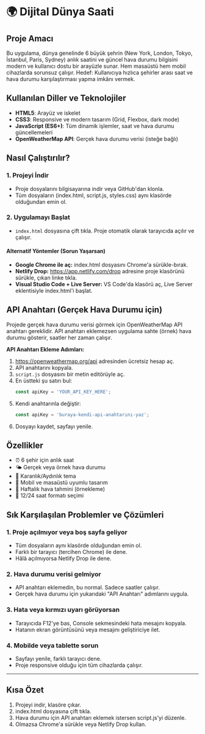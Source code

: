 

# 🌍 Dijital Dünya Saati

## Proje Amacı
Bu uygulama, dünya genelinde 6 büyük şehrin (New York, London, Tokyo, İstanbul, Paris, Sydney) anlık saatini ve güncel hava durumu bilgisini modern ve kullanıcı dostu bir arayüzle sunar. Hem masaüstü hem mobil cihazlarda sorunsuz çalışır. Hedef: Kullanıcıya hızlıca şehirler arası saat ve hava durumu karşılaştırması yapma imkânı vermek.

## Kullanılan Diller ve Teknolojiler
- **HTML5**: Arayüz ve iskelet
- **CSS3**: Responsive ve modern tasarım (Grid, Flexbox, dark mode)
- **JavaScript (ES6+)**: Tüm dinamik işlemler, saat ve hava durumu güncellemeleri
- **OpenWeatherMap API**: Gerçek hava durumu verisi (isteğe bağlı)

## Nasıl Çalıştırılır?
### 1. Projeyi İndir
- Proje dosyalarını bilgisayarına indir veya GitHub'dan klonla.
- Tüm dosyaların (index.html, script.js, styles.css) aynı klasörde olduğundan emin ol.

### 2. Uygulamayı Başlat
- `index.html` dosyasına çift tıkla. Proje otomatik olarak tarayıcıda açılır ve çalışır.

#### Alternatif Yöntemler (Sorun Yaşarsan)
- **Google Chrome ile aç:** index.html dosyasını Chrome'a sürükle-bırak.
- **Netlify Drop:** https://app.netlify.com/drop adresine proje klasörünü sürükle, çıkan linke tıkla.
- **Visual Studio Code + Live Server:** VS Code'da klasörü aç, Live Server eklentisiyle index.html'i başlat.

## API Anahtarı (Gerçek Hava Durumu için)
Projede gerçek hava durumu verisi görmek için OpenWeatherMap API anahtarı gereklidir. API anahtarı eklemezsen uygulama sahte (örnek) hava durumu gösterir, saatler her zaman çalışır.

**API Anahtarı Ekleme Adımları:**
1. https://openweathermap.org/api adresinden ücretsiz hesap aç.
2. API anahtarını kopyala.
3. `script.js` dosyasını bir metin editörüyle aç.
4. En üstteki şu satırı bul:
   ```javascript
   const apiKey = 'YOUR_API_KEY_HERE';
   ```
5. Kendi anahtarınla değiştir:
   ```javascript
   const apiKey = 'buraya-kendi-api-anahtarını-yaz';
   ```
6. Dosyayı kaydet, sayfayı yenile.

## Özellikler
- ⏰ 6 şehir için anlık saat
- 🌤️ Gerçek veya örnek hava durumu
- 🌙 Karanlık/Aydınlık tema
- 📱 Mobil ve masaüstü uyumlu tasarım
- 📅 Haftalık hava tahmini (örnekleme)
- 🔄 12/24 saat formatı seçimi

## Sık Karşılaşılan Problemler ve Çözümleri

### 1. Proje açılmıyor veya boş sayfa geliyor
- Tüm dosyaların aynı klasörde olduğundan emin ol.
- Farklı bir tarayıcı (tercihen Chrome) ile dene.
- Hâlâ açılmıyorsa Netlify Drop ile dene.

### 2. Hava durumu verisi gelmiyor
- API anahtarı eklemedin, bu normal. Sadece saatler çalışır.
- Gerçek hava durumu için yukarıdaki "API Anahtarı" adımlarını uygula.

### 3. Hata veya kırmızı uyarı görüyorsan
- Tarayıcıda F12'ye bas, Console sekmesindeki hata mesajını kopyala.
- Hatanın ekran görüntüsünü veya mesajını geliştiriciye ilet.

### 4. Mobilde veya tablette sorun
- Sayfayı yenile, farklı tarayıcı dene.
- Proje responsive olduğu için tüm cihazlarda çalışır.

---

## Kısa Özet
1. Projeyi indir, klasöre çıkar.
2. index.html dosyasına çift tıkla.
3. Hava durumu için API anahtarı eklemek istersen script.js'yi düzenle.
4. Olmazsa Chrome'a sürükle veya Netlify Drop kullan.


